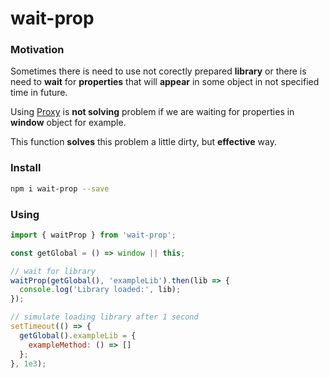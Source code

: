 # wait-prop

### Motivation

Sometimes there is need to use not corectly prepared **library** or there is need to **wait** for **properties** that will **appear** in some object in not specified time in future.

Using [Proxy](https://developer.mozilla.org/pl/docs/Web/JavaScript/Referencje/Obiekty/Proxy) is **not solving** problem if we are waiting for properties in **window** object for example.

This function **solves** this problem a little dirty, but **effective** way.

### Install
```bash
npm i wait-prop --save
```

### Using
```js
import { waitProp } from 'wait-prop';

const getGlobal = () => window || this;

// wait for library
waitProp(getGlobal(), 'exampleLib').then(lib => {
  console.log('Library loaded:', lib);
});

// simulate loading library after 1 second
setTimeout(() => {
  getGlobal().exampleLib = {
    exampleMethod: () => []
  };
}, 1e3);
```
